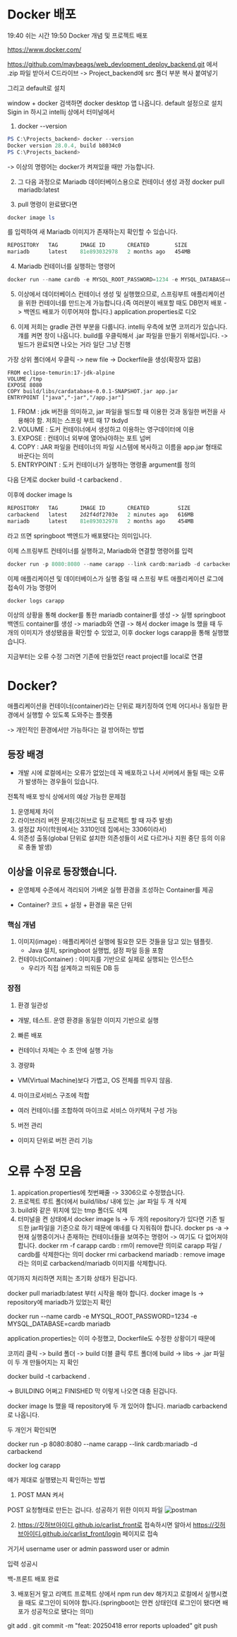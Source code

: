 # Docker 배포

19:40 쉬는 시간
19:50 Docker 개념 및 프로젝트 배포

https://www.docker.com/

https://github.com/maybeags/web_devlopment_deploy_backend.git
에서 .zip 파일 받아서 C드라이브 -> Project_backend에 src 폴더 부분 복사 붙여넣기

그리고 default로 설치

window + docker 검색하면 docker desktop 앱 나옵니다.
default 설정으로 설치
Sigin in 하시고 
intellij 상에서 터미널에서
1. docker --version
```powershell
PS C:\Projects_backend> docker --version
Docker version 28.0.4, build b8034c0
PS C:\Projects_backend> 
```
-> 이상의 명령어는 docker가 켜져있을 때만 가능합니다.

2. 그 다음 과정으로 
Mariadb 데이터베이스용으로 컨테이너 생성 과정
docker pull mariadb:latest

3. pull 명령이 완료됐다면
```powershell
docker image ls
```
를 입력하여 새 Mariadb 이미지가 존재하는지 확인할 수 있습니다.

```powershell
REPOSITORY   TAG       IMAGE ID       CREATED        SIZE
mariadb      latest    81e893032978   2 months ago   454MB
```

4. Mariadb 컨테이너를 실행하는 명령어
```powershell
docker run --name cardb -e MYSQL_ROOT_PASSWORD=1234 -e MYSQL_DATABASE=cardb mariadb
```

5. 이상에서 데이터베이스 컨테이너 생성 및 실행했으므로, 스프링부트 애플리케이션을 위한 컨테이너를 만드는게 가능합니다.(즉 여러분이 배포할 때도 DB먼저 배포 -> 백엔드 배포가 이루어져야 합니다.)
application.properties로 디오

6. 이제 저희는 gradle 관련 부분을 다룹니다.
intellij 우측에 보면 코끼리가 있습니다. 걔를 켜면 창이 나옵니다.
build를 우클릭해서 .jar 파일을 만들기 위해서입니다.
-> 빌드가 완료되면 나오는 거라 일단 그냥 진행

가장 상위 폴더에서 우클릭 -> new file -> Dockerfile을 생성(확장자 없음)

```
FROM eclipse-temurin:17-jdk-alpine
VOLUME /tmp
EXPOSE 8080
COPY build/libs/cardatabase-0.0.1-SNAPSHOT.jar app.jar
ENTRYPOINT ["java","-jar","/app.jar"]
```
1. FROM : jdk 버전을 의미하고, jar 파일을 빌드할 때 이용한 것과 동일한 버전을 사용해야 함. 저희는 스프링 부트 때 17 tkdyd
2. VOLUME : 도커 컨테이너에서 생성하고 이용하는 영구데이터에 이용
3. EXPOSE : 컨테이너 외부에 열어놔야하는 포트 넘버
4. COPY : JAR 파일을 컨테이너의 파일 시스템에 복사하고 이름을 app.jar 형태로 바꾼다는 의미
5. ENTRYPOINT : 도커 컨테이너가 실행하는 명령줄 argument를 정의

다음 단계로
docker build -t carbackend .

이후에
docker image ls
```powershell
REPOSITORY   TAG       IMAGE ID       CREATED         SIZE
carbackend   latest    2d2f4df2703e   2 minutes ago   616MB
mariadb      latest    81e893032978   2 months ago    454MB
```

라고 뜨면 springboot 백엔드가 배포됐다는 의미입니다.

이제 스프링부트 컨테이너를 실행하고, Mariadb와 연결할 명령어를 입력

```powershell
docker run -p 8080:8080 --name carapp --link cardb:mariadb -d carbackend
```

이제 애플리케이션 및 데이터베이스가 실행 중일 때 스프링 부트 애플리케이션 로그에 접속이 가능 명령어

```powershell
docker logs carapp
```

<!-- 오류 상황 : application.properties ->  -->

이상의 상황을 통해
docker를 통한 mariadb container를 생성 -> 실행
springboot 백엔드 container를 생성 -> mariadb와 연결 -> 해서 docker image ls 했을 때 두 개의 이미지가 생성됐음을 확인할 수 있었고, 이후 docker logs carapp을 통해 실행했습니다.

지금부터는 오류 수정
그러면 기존에 만들었던 react project를 local로 연결

# Docker?
애플리케이션을 컨테이너(container)라는 단위로 패키징하여 언제 어디서나 동일한 환경에서 실행할 수 있도록 도와주는 플랫폼

-> 개인적인 환경에서만 가능하다는 걸 방어하는 방법

## 등장 배경 
- 개발 시에 로컬에서는 오류가 없었는데 꼭 배포하고 나서 서버에서 돌릴 때는 오류가 발생하는 경우들이 있습니다.

전톡적 배포 방식 상에서의 예상 가능한 문제점
1. 운영체제 차이
2. 라이브러리 버전 문제(깃허브로 팀 프로젝트 할 때 자주 발생)
3. 설정값 차이(학원에서는 3310인데 집에서는 3306이라서)
4. 의존성 출동(global 단위로 설치한 의존성들이 서로 다르거나 지원 중단 등의 이유로 충돌 발생)

## 이상을 이유로 등장했습니다.
- 운영체제 수준에서 격리되어 가벼운 실행 환경을 조성하는 Container를 제공

* Container? 코드 + 설정 + 환경을 묶은 단위

### 핵심 개념
1. 이미지(image) : 애플리케이션 실행에 필요한 모든 것들을 담고 있는 템플릿.
    - Java 설치, springboot 실행법, 설정 파일 등을 포함
2. 컨테이너(Container) : 이미지를 기반으로 실제로 실행되는 인스턴스
    - 우리가 직접 설계하고 띄워둔 DB 등

### 장점
1. 환경 일관성
  - 개발, 테스트. 운영 환경을 동일한 이미지 기반으로 실행
2. 빠른 배포
  - 컨테이너 자체는 수 초 안에 실행 가능
3. 경량화
  - VM(Virtual Machine)보다 가볍고, OS 전체를 띄우지 않음.
4. 마이크로서비스 구조에 적합
  - 여러 컨테이너를 조합하여 마이크로 서비스 아키텍처 구성 가능
5. 버전 관리
  - 이미지 단위로 버전 관리 기능

# 오류 수정 모음
1. appication.properties에 첫번째줄 -> 3306으로 수정했습니다.
2. 프로젝트 루트 폴더에서 build/libs/ 내에 있는 .jar 파일 두 개 삭제
3. build와 같은 위치에 있는 tmp 폴더도 삭제
4. 터미널을 켠 상태에서 docker image ls -> 두 개의 repository가 있다면 기존 빌드한 jar파일을 기준으로 하기 때문에 얘네를 다 지워줘야 합니다.
docker ps -a -> 현재 실행중이거나 존재하는 컨테이너들을 보여주는 명령어 -> 여기도 다 없어져야 합니다. docker rm -f carapp cardb
: rm이 remove란 의미로 carapp 파일 / cardb를 삭제한다는 의미 docker rmi carbackend mariadb : remove image라는 의미로 carbackend/mariadb 이미지를 삭제합니다.

여기까지 처리하면 저희는 초기화 상태가 된겁니다.

docker pull mariadb:latest 부터 시작을 해야 합니다. docker image ls -> repository에 mariadb가 있었는지 확인

docker run --name cardb -e MYSQL_ROOT_PASSWORD=1234 -e MYSQL_DATABASE=cardb mariadb

application.properties는 이미 수정했고, Dockerfile도 수정한 상황이기 때문에

코끼리 클릭 -> build 폴더 -> build 더블 클릭 루트 폴더에 build -> libs -> .jar 파일이 두 개 만들어지는 지 확인

docker build -t carbackend .

-> BUILDING 어쩌고 FINISHED 막 이렇게 나오면 대충 된겁니다.

docker image ls 했을 때 repository에 두 개 있어야 합니다. mariadb carbackend로 나옵니다.

두 개인거 확인되면

docker run -p 8080:8080 --name carapp --link cardb:mariadb -d carbackend

docker log carapp

얘가 제대로 실행됐는지 확인하는 방법
1. POST MAN 켜서

POST 요청형태로 만든는 겁니다.
성공하기 위한 이미지 파일
![postman](./postman200ok.png)

2. https://깃허브아이디.github.io/carlist_front로 접속하시면 알아서
https://깃허브아이디.github.io/carlist_front/login 페이지로 접속

거기서 
username user or admin
password user or admin

입력 성공시

백-프론트 배포 완료

3. 배포된거 말고
리액트 프로젝트 상에서 npm run dev 해가지고 로컬에서 실행시켰을 때도 로그인이 되어야 합니다.(springboot는 안켠 상태인데 로그인이 됐다면 배포가 성공적으로 됐다는 의미)

git add .
git commit -m "feat: 20250418 error reports uploaded"
git push